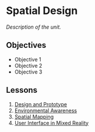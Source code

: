 # Spatial Design

*Description of the unit.*

## Objectives

- Objective 1
- Objective 2
- Objective 3

## Lessons

1. [Design and Prototype](1-lesson-name/README.md)
1. [Environmental Awareness](2-lesson-name/README.md)
1. [Spatial Mapping](3-spatial-mapping/README.md)
1. [User Interface in Mixed Reality](4-user-interface-in-mr/README.md)